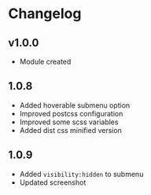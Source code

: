 # Changelog

## v1.0.0
* Module created

## 1.0.8
* Added hoverable submenu option
* Improved postcss configuration
* Improved some scss variables
* Added dist css minified version

## 1.0.9
* Added `visibility:hidden` to submenu
* Updated screenshot